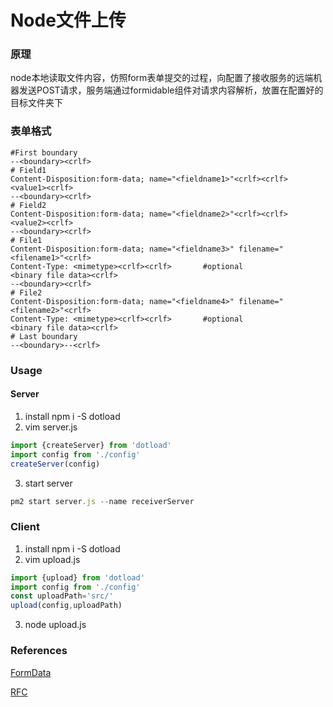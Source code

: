 # Node文件上传
### 原理
node本地读取文件内容，仿照form表单提交的过程，向配置了接收服务的远端机器发送POST请求，服务端通过formidable组件对请求内容解析，放置在配置好的目标文件夹下

### 表单格式
```
#First boundary
--<boundary><crlf>
# Field1
Content-Disposition:form-data; name="<fieldname1>"<crlf><crlf>
<value1><crlf>
--<boundary><crlf>
# Field2
Content-Disposition:form-data; name="<fieldname2>"<crlf><crlf>
<value2><crlf>
--<boundary><crlf>
# File1
Content-Disposition:form-data; name="<fieldname3>" filename="<filename1>"<crlf>
Content-Type: <mimetype><crlf><crlf>       #optional
<binary file data><crlf>
--<boundary><crlf>
# File2
Content-Disposition:form-data; name="<fieldname4>" filename="<filename2>"<crlf>
Content-Type: <mimetype><crlf><crlf>       #optional
<binary file data><crlf>
# Last boundary
--<boundary>--<crlf>
```
### Usage
#### Server
1. install
npm i -S dotload
2. vim server.js

```js
import {createServer} from 'dotload'
import config from './config'
createServer(config)
```
3. start server
```js
pm2 start server.js --name receiverServer
```
### Client
1. install
npm i -S dotload
2. vim upload.js
```js
import {upload} from 'dotload'
import config from './config'
const uploadPath='src/'
upload(config,uploadPath)
```
3. node upload.js


### References
[FormData](https://github.com/form-data/form-data)

[RFC](https://tools.ietf.org/html/rfc2046#section-5.1)
